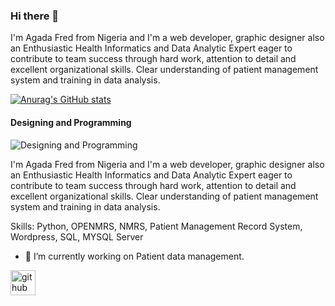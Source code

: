 ### Hi there 👋
I'm Agada Fred from Nigeria and I'm a web developer, graphic designer also an Enthusiastic Health Informatics and Data Analytic Expert eager to contribute to team success through hard work, attention to detail and excellent organizational skills. Clear understanding of patient management system and training in data analysis.


[![Anurag's GitHub stats](https://github-readme-stats.vercel.app/api?username=agadafred)](https://github.com/anuraghazra/github-readme-stats)

#### Designing and Programming
![Designing and Programming](https://arturssmirnovs.github.io/github-profile-readme-generator/images/banner.png)

I'm Agada Fred from Nigeria and I'm a web developer, graphic designer also an Enthusiastic Health Informatics and Data Analytic Expert eager to contribute to team success through hard work, attention to detail and excellent organizational skills. Clear understanding of patient management system and training in data analysis.

Skills: Python, OPENMRS, NMRS, Patient Management Record System, Wordpress, SQL, MYSQL Server

- 🔭 I’m currently working on Patient data management. 


[<img src='https://cdn.jsdelivr.net/npm/simple-icons@3.0.1/icons/github.svg' alt='github' height='40'>](https://github.com/agadafred)  


